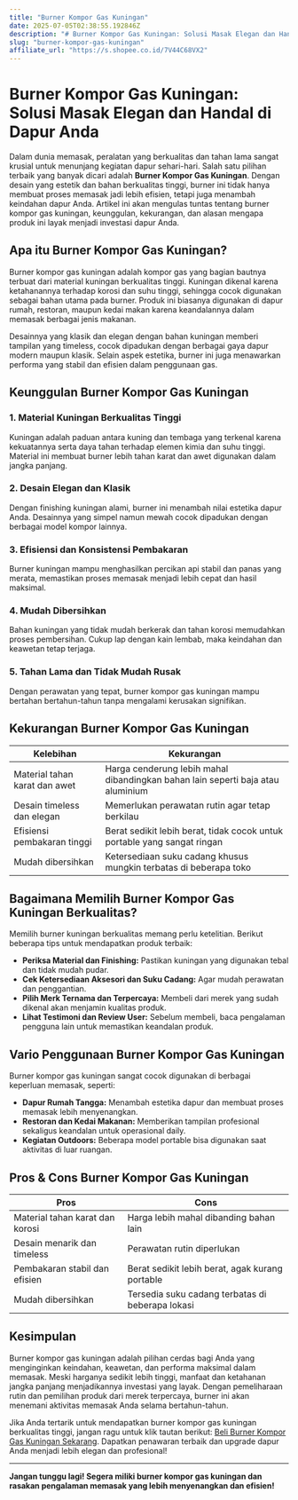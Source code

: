 ```yaml
---
title: "Burner Kompor Gas Kuningan"
date: 2025-07-05T02:38:55.192846Z
description: "# Burner Kompor Gas Kuningan: Solusi Masak Elegan dan Handal di Dapur Anda..."
slug: "burner-kompor-gas-kuningan"
affiliate_url: "https://s.shopee.co.id/7V44C68VX2"
---
```

# Burner Kompor Gas Kuningan: Solusi Masak Elegan dan Handal di Dapur Anda

Dalam dunia memasak, peralatan yang berkualitas dan tahan lama sangat krusial untuk menunjang kegiatan dapur sehari-hari. Salah satu pilihan terbaik yang banyak dicari adalah **Burner Kompor Gas Kuningan**. Dengan desain yang estetik dan bahan berkualitas tinggi, burner ini tidak hanya membuat proses memasak jadi lebih efisien, tetapi juga menambah keindahan dapur Anda. Artikel ini akan mengulas tuntas tentang burner kompor gas kuningan, keunggulan, kekurangan, dan alasan mengapa produk ini layak menjadi investasi dapur Anda.

## Apa itu Burner Kompor Gas Kuningan?

Burner kompor gas kuningan adalah kompor gas yang bagian bautnya terbuat dari material kuningan berkualitas tinggi. Kuningan dikenal karena ketahanannya terhadap korosi dan suhu tinggi, sehingga cocok digunakan sebagai bahan utama pada burner. Produk ini biasanya digunakan di dapur rumah, restoran, maupun kedai makan karena keandalannya dalam memasak berbagai jenis makanan.

Desainnya yang klasik dan elegan dengan bahan kuningan memberi tampilan yang timeless, cocok dipadukan dengan berbagai gaya dapur modern maupun klasik. Selain aspek estetika, burner ini juga menawarkan performa yang stabil dan efisien dalam penggunaan gas.

## Keunggulan Burner Kompor Gas Kuningan

### 1. Material Kuningan Berkualitas Tinggi
Kuningan adalah paduan antara kuning dan tembaga yang terkenal karena kekuatannya serta daya tahan terhadap elemen kimia dan suhu tinggi. Material ini membuat burner lebih tahan karat dan awet digunakan dalam jangka panjang.

### 2. Desain Elegan dan Klasik
Dengan finishing kuningan alami, burner ini menambah nilai estetika dapur Anda. Desainnya yang simpel namun mewah cocok dipadukan dengan berbagai model kompor lainnya.

### 3. Efisiensi dan Konsistensi Pembakaran
Burner kuningan mampu menghasilkan percikan api stabil dan panas yang merata, memastikan proses memasak menjadi lebih cepat dan hasil maksimal.

### 4. Mudah Dibersihkan
Bahan kuningan yang tidak mudah berkerak dan tahan korosi memudahkan proses pembersihan. Cukup lap dengan kain lembab, maka keindahan dan keawetan tetap terjaga.

### 5. Tahan Lama dan Tidak Mudah Rusak
Dengan perawatan yang tepat, burner kompor gas kuningan mampu bertahan bertahun-tahun tanpa mengalami kerusakan signifikan.

## Kekurangan Burner Kompor Gas Kuningan

| Kelebihan | Kekurangan |
| --- | --- |
| Material tahan karat dan awet | Harga cenderung lebih mahal dibandingkan bahan lain seperti baja atau aluminium |
| Desain timeless dan elegan | Memerlukan perawatan rutin agar tetap berkilau |
| Efisiensi pembakaran tinggi | Berat sedikit lebih berat, tidak cocok untuk portable yang sangat ringan |
| Mudah dibersihkan | Ketersediaan suku cadang khusus mungkin terbatas di beberapa toko |

## Bagaimana Memilih Burner Kompor Gas Kuningan Berkualitas?

Memilih burner kuningan berkualitas memang perlu ketelitian. Berikut beberapa tips untuk mendapatkan produk terbaik:

- **Periksa Material dan Finishing:** Pastikan kuningan yang digunakan tebal dan tidak mudah pudar.
- **Cek Ketersediaan Aksesori dan Suku Cadang:** Agar mudah perawatan dan penggantian.
- **Pilih Merk Ternama dan Terpercaya:** Membeli dari merek yang sudah dikenal akan menjamin kualitas produk.
- **Lihat Testimoni dan Review User:** Sebelum membeli, baca pengalaman pengguna lain untuk memastikan keandalan produk.

## Vario Penggunaan Burner Kompor Gas Kuningan

Burner kompor gas kuningan sangat cocok digunakan di berbagai keperluan memasak, seperti:

- **Dapur Rumah Tangga:** Menambah estetika dapur dan membuat proses memasak lebih menyenangkan.
- **Restoran dan Kedai Makanan:** Memberikan tampilan profesional sekaligus keandalan untuk operasional daily.
- **Kegiatan Outdoors:** Beberapa model portable bisa digunakan saat aktivitas di luar ruangan.

## Pros & Cons Burner Kompor Gas Kuningan

| **Pros** | **Cons** |
| --- | --- |
| Material tahan karat dan korosi | Harga lebih mahal dibanding bahan lain |
| Desain menarik dan timeless | Perawatan rutin diperlukan |
| Pembakaran stabil dan efisien | Berat sedikit lebih berat, agak kurang portable |
| Mudah dibersihkan | Tersedia suku cadang terbatas di beberapa lokasi |

## Kesimpulan

Burner kompor gas kuningan adalah pilihan cerdas bagi Anda yang menginginkan keindahan, keawetan, dan performa maksimal dalam memasak. Meski harganya sedikit lebih tinggi, manfaat dan ketahanan jangka panjang menjadikannya investasi yang layak. Dengan pemeliharaan rutin dan pemilihan produk dari merek terpercaya, burner ini akan menemani aktivitas memasak Anda selama bertahun-tahun.

Jika Anda tertarik untuk mendapatkan burner kompor gas kuningan berkualitas tinggi, jangan ragu untuk klik tautan berikut: [Beli Burner Kompor Gas Kuningan Sekarang](https://s.shopee.co.id/7V44C68VX2). Dapatkan penawaran terbaik dan upgrade dapur Anda menjadi lebih elegan dan profesional!

---

**Jangan tunggu lagi! Segera miliki burner kompor gas kuningan dan rasakan pengalaman memasak yang lebih menyenangkan dan efisien!**